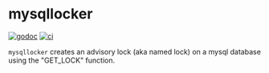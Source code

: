 # mysqllocker

[![godoc](https://godoc.org/github.com/willabides/mysqllocker?status.svg)](https://godoc.org/github.com/willabides/mysqllocker)
[![ci](https://github.com/WillAbides/mysqllocker/workflows/ci/badge.svg?branch=master&event=push)](https://github.com/WillAbides/mysqllocker/actions?query=workflow%3Aci+branch%3Amaster+event%3Apush)

`mysqllocker` creates an advisory lock (aka named lock) on a mysql database using the "GET_LOCK" function. 
